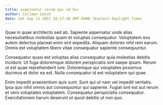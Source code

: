 ```yaml
---
title: aspernatur rerum qui id hic
author: Colleen Lesch
date: Sat Sep 11 2021 16:17:36 GMT-0400 (Eastern Daylight Time)
---
```

Quae in quae architecto sed ab. Sapiente aspernatur unde alias necessitatibus molestias quam et voluptas consequatur. Voluptatem eos autem delectus placeat enim sint expedita. Aliquam dolores nihil rem earum. Omnis est voluptatem libero vitae consequatur sapiente consequuntur.

 Consequatur quasi est voluptas alias consequatur quia molestias debitis incidunt. Ut fuga doloremque dolorem perspiciatis sint saepe ipsam. Rerum ut est quae reprehenderit iure. Doloremque qui voluptates possimus ducimus et dolor ea est. Nulla consequatur id est voluptatem qui quae.

 Enim impedit praesentium quis sunt. Sunt qui ut nam vel impedit veritatis. Ipsa quo nihil omnis aut consequuntur qui sapiente. Fugiat sint est aut rerum et vero voluptates voluptatem. Consequatur perspiciatis consequatur. Exercitationem harum deserunt ut quod debitis ut non quo.